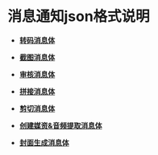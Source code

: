 # 消息通知json格式说明<a name="ZH-CN_TOPIC_0138522661"></a>

-   **[转码消息体](转码消息体.md)**  

-   **[截图消息体](截图消息体.md)**  

-   **[审核消息体](审核消息体.md)**  

-   **[拼接消息体](拼接消息体.md)**  

-   **[剪切消息体](剪切消息体.md)**  

-   **[创建媒资&音频提取消息体](创建媒资-音频提取消息体.md)**  

-   **[封面生成消息体](封面生成消息体.md)**  


